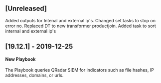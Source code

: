 ## [Unreleased]
Added outputs for Intenal and external ip's.
Changed set tasks to stop on error no.
Replaced DT to new transformer productjoin.
Added task to sort internal and external ip's

## [19.12.1] - 2019-12-25
#### New Playbook
The Playbook queries QRadar SIEM for indicators such as file hashes, IP addresses, domains, or urls. 

